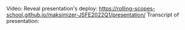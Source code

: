 Video: 
Reveal presentation's deploy: https://rolling-scopes-school.github.io/maksimizer-JSFE2022Q1/presentation/
Transcript of presentation: 
